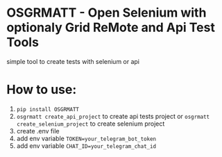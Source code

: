 # OSGRMATT - Open Selenium with optionaly Grid ReMote and Api Test Tools
simple tool to create tests with selenium or api

# How to use:
1) ```pip install OSGRMATT```
2) ```osgrmatt create_api_project``` to create api tests project or ```osgrmatt create_selenium_project``` to create selenium project
3) create .env file
4) add env variable ```TOKEN=your_telegram_bot_token```
5) add env variable ```CHAT_ID=your_telegram_chat_id```